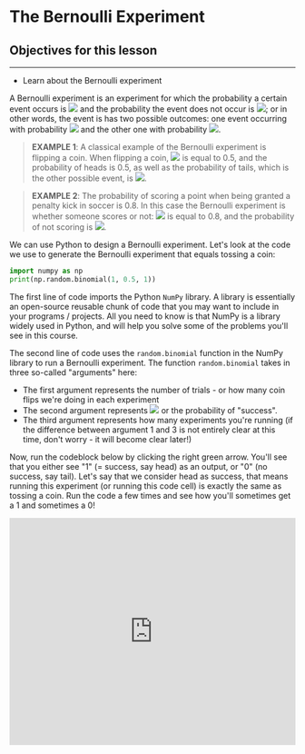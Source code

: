 # The Bernoulli Experiment

## Objectives for this lesson
***
- Learn about the Bernoulli experiment

A Bernoulli experiment is an experiment for which the probability a certain event occurs is  <img src="https://render.githubusercontent.com/render/math?math=p"> and the probability the event does not occur is <img src="https://render.githubusercontent.com/render/math?math=(1-p)">; or in other words, the event is has two possible outcomes: one event occurring with probability <img src="https://render.githubusercontent.com/render/math?math=p"> and the other one with probability <img src="https://render.githubusercontent.com/render/math?math=(1-p)">.

> **EXAMPLE 1**: A classical example of the Bernoulli experiment is flipping a coin. When flipping a coin, <img src="https://render.githubusercontent.com/render/math?math=p"> is equal to 0.5, and the probability of heads is 0.5, as well as the probability of tails, which is the other possible event, is <img src="https://render.githubusercontent.com/render/math?math=(1-0.5 = 0.5)">.


> **EXAMPLE 2**: The probability of scoring a point when being granted a penalty kick in soccer is 0.8. In this case the Bernoulli experiment is whether someone scores or not: <img src="https://render.githubusercontent.com/render/math?math=p"> is equal to 0.8, and the probability of not scoring is <img src="https://render.githubusercontent.com/render/math?math=(1-p = 1-0.8 =0.2)">.

We can use Python to design a Bernoulli experiment. Let's look at the code we use to generate the Bernoulli experiment that equals tossing a coin:

```python
import numpy as np
print(np.random.binomial(1, 0.5, 1))
```
The first line of code imports the Python `NumPy` library. A library is essentially an open-source reusable chunk of code that you may want to include in your programs / projects. All you need to know is that NumPy is a library widely used in Python, and will help you solve some of the problems you'll see in this course.

The second line of code uses the `random.binomial` function in the NumPy library to run a Bernoulli experiment. The function `random.binomial` takes in three so-called "arguments" here:
  - The first argument represents the number of trials - or how many coin flips we're doing in each experiment
  - The second argument represents <img src="https://render.githubusercontent.com/render/math?math=p"> or the probability of "success". 
  - The third argument represents how many experiments you're running (if the difference between argument 1 and 3 is not entirely clear at this time, don't worry - it will become clear later!)
        
Now, run the codeblock below by clicking the right green arrow. You'll see that you either see "1" (= success, say head) as an output, or "0" (no success, say tail). Let's say that we consider head as success, that means running this experiment (or running this code cell) is exactly the same as tossing a coin. Run the code a few times and see how you'll sometimes get a 1 and sometimes a 0!        

<iframe height="400px" width="100%" src="https://repl.it/@DSExperience/Bernoulli1?lite=true" scrolling="no" frameborder="no" allowtransparency="true" allowfullscreen="no" sandbox="allow-forms allow-pointer-lock allow-popups allow-same-origin allow-scripts allow-modals"></iframe>